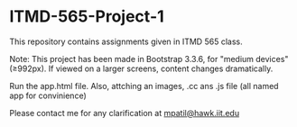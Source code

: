 # ITMD-565-Project-1
This repository contains assignments given in ITMD 565 class.

Note: This project has been made in Bootstrap 3.3.6, for "medium devices" (≥992px). If viewed 
on a larger screens, content changes dramatically. 

Run the app.html file.
Also, attching an images, .cc ans .js file (all named app for convinience)

Please contact me for any clarification at mpatil@hawk.iit.edu
